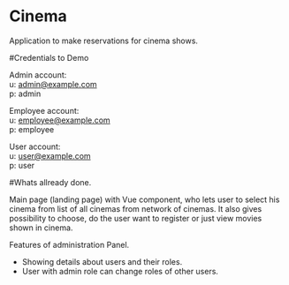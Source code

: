 # Cinema

Application to make reservations for cinema shows.

#Credentials to Demo

Admin account:  
u: admin@example.com  
p: admin

Employee account:  
u: employee@example.com  
p: employee

User account:  
u: user@example.com  
p: user  

#Whats allready done.

Main page (landing page) with Vue component, who lets user to select his cinema from list of all cinemas from network of cinemas. It also gives possibility to choose, do the user want to register or just view movies shown in cinema.

Features of administration Panel.  
- Showing details about users and their roles.
- User with admin role can change roles of other users.
